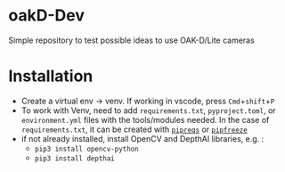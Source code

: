 # oakD-Dev
 Simple repository to test possible ideas to use OAK-D/Lite cameras

# Installation
- Create a virtual env -> venv. If working in vscode, press `Cmd`+`shift`+`P`
- To work with Venv, need to add `requirements.txt`, `pyproject.toml`, or `environment.yml` files with the tools/modules needed. In the case of `requirements.txt`, it can be created with [`pipreqs`](https://github.com/bndr/pipreqs) or [`pipfreeze`](https://pip.pypa.io/en/stable/cli/pip_freeze/)
- if not already installed, install OpenCV and DepthAI libraries, e.g. :
  - `pip3 install opencv-python`
  - `pip3 install depthai`